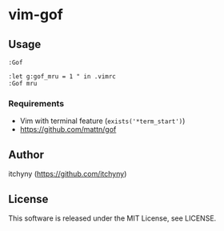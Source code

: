 # vim-gof
## Usage
```
:Gof

:let g:gof_mru = 1 " in .vimrc
:Gof mru
```

### Requirements
- Vim with terminal feature (`exists('*term_start')`)
- https://github.com/mattn/gof

## Author
itchyny (https://github.com/itchyny)

## License
This software is released under the MIT License, see LICENSE.
